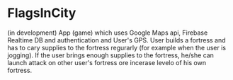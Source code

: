 # FlagsInCity
(in development)
App (game) which uses Google Maps api, Firebase Realtime DB and authentication and User's GPS.
User builds a fortress and has to cary supplies to the fortress regurarly (for example when the user is jogging). 
If the user brings enough supplies to the fortress, he/she can launch attack on other user's fortress ore incerase levelo of his own fortress.
